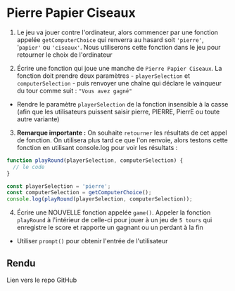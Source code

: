 # Pierre Papier Ciseaux

1. Le jeu va jouer contre l'ordinateur, alors commencer par une fonction appelée `getComputerChoice` qui renverra au hasard soit `'pierre'`, '`papier'` ou `'ciseaux'`. Nous utiliserons cette fonction dans le jeu pour retourner le choix de l'ordinateur

2. Écrire une fonction qui joue une manche de `Pierre Papier Ciseaux`. La fonction doit prendre deux paramètres - `playerSelection` et `computerSelection` - puis renvoyer une chaîne qui déclare le vainqueur du tour comme suit : `"Vous avez gagné"`

- Rendre le paramètre `playerSelection` de la fonction insensible à la casse (afin que les utilisateurs puissent saisir pierre, PIERRE, PierrE ou toute autre variante)

3. **Remarque importante :** On souhaite `retourner` les résultats de cet appel de fonction. On utilisera plus tard ce que l'on renvoie, alors testons cette fonction en utilisant console.log pour voir les résultats :

```js
function playRound(playerSelection, computerSelection) {
  // le code
}

const playerSelection = 'pierre';
const computerSelection = getComputerChoice();
console.log(playRound(playerSelection, computerSelection));
```

4. Écrire une NOUVELLE fonction appelée `game()`. Appeler la fonction `playRound` à l'intérieur de celle-ci pour jouer à un jeu de `5 tours` qui enregistre le score et rapporte un gagnant ou un perdant à la fin

- Utiliser `prompt()` pour obtenir l'entrée de l'utilisateur

## Rendu

Lien vers le repo GitHub
